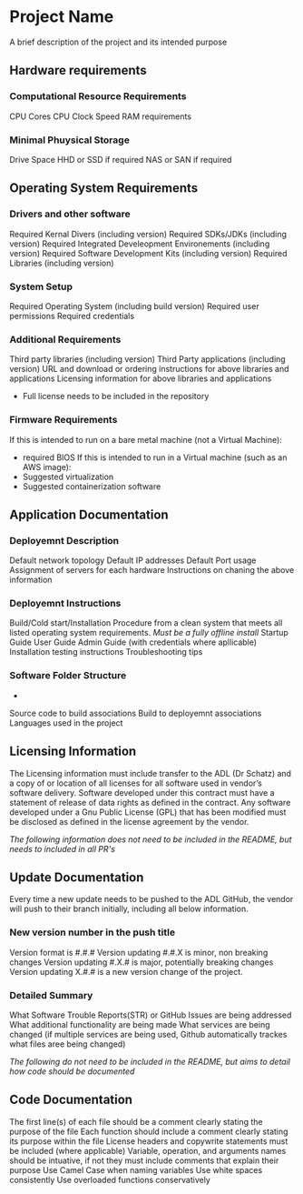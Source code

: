 # Project Name
A brief description of the project and its intended purpose

## Hardware requirements
### Computational Resource Requirements
CPU Cores
CPU Clock Speed
RAM requirements
### Minimal Phuysical Storage
Drive Space
HHD or SSD if required
NAS or SAN if required

## Operating System Requirements
### Drivers and other software
Required Kernal Divers (including version)
Required SDKs/JDKs (including version)
Required Integrated Develeopment Environements (including version)
Required Software Development Kits (including version)
Required Libraries (including version)
### System Setup
Required Operating System (including build version)
Required user permissions
Required credentials
### Additional Requirements
Third party libraries (including version)
Third Party applications (including version)
URL and download or ordering instructions for above libraries and applications
Licensing information for above libraries and applications
 - Full license needs to be included in the repository
### Firmware Requirements
If this is intended to run on a bare metal machine (not a Virtual Machine):
 - required BIOS
If this is intended to run in a Virtual machine (such as an AWS image):
 - Suggested virtualization
 - Suggested containerization software

## Application Documentation
### Deployemnt Description
Default network topology
Default IP addresses
Default Port usage
Assignment of servers for each hardware
Instructions on chaning the above information
### Deployemnt Instructions
Build/Cold start/Installation Procedure from a clean system that meets all listed operating system requirements.
*Must be a fully offline install*
Startup Guide
User Guide
Admin Guide (with credentials where apllicable)
Installation testing instructions
Troubleshooting tips
### Software Folder Structure
-
Source code to build associations
Build to deployemnt associations
Languages used in the project

## Licensing Information
The Licensing information must include transfer to the ADL (Dr Schatz) and a copy of or location of all licenses for all software used in vendor’s software delivery.
Software developed under this contract must have a statement of release of data rights as defined in the contract.
Any software developed under a Gnu Public License (GPL) that has been modified must be disclosed as defined in the license agreement by the vendor.

*The following information does not need to be included in the README, but needs to included in all PR's*
## Update Documentation
Every time a new update needs to be pushed to the ADL GitHub, the vendor will push to their branch initially, including all below information.
### New version number in the push title
Version format is #.#.#
Version updating #.#.X is minor, non breaking changes
Version updating #.X.# is major, potentially breaking changes
Version updating X.#.# is a new version change of the project.
### Detailed Summary
What Software Trouble Reports(STR) or GitHub Issues are being addressed
What additional functionality are being made
What services are being changed (if multiple services are being used, Github automatically trackes what files aree being changed)

*The following do not need to be included in the README, but aims to detail how code should be documented*
## Code Documentation
The first line(s) of each file should be a comment clearly stating the purpose of the file
Each function should include a comment clearly stating its purpose within the file
License headers and copywrite statements must be included (where applicable)
Variable, operation, and arguments names should be intuative, if not they must include comments that explain their purpose
Use Camel Case when naming variables
Use white spaces consistently
Use overloaded functions conservatively

